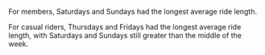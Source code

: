 For members, Saturdays and Sundays had the longest average ride length.

For casual riders, Thursdays and Fridays had the longest average ride length, with Saturdays and Sundays still greater than the middle of the week.

